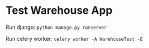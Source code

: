 # Test Warehouse App

Run django:
``python manage.py runserver``

Run celery worker:
`celery worker -A WarehouseTest -E`
